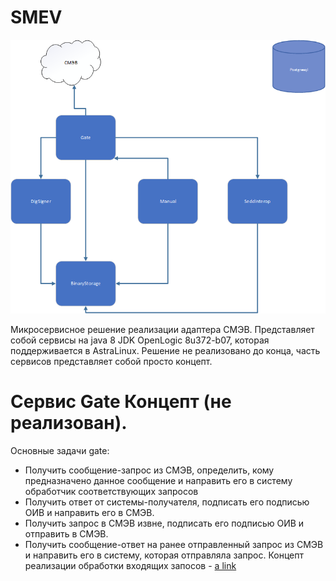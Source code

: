 # SMEV
![alt text](https://github.com/disant9807/SMEV/blob/main/Schema.png?raw=true)

Микросервисное решение реализации адаптера СМЭВ. Представляет собой сервисы на java 8 JDK OpenLogic 8u372-b07, которая поддерживается в AstraLinux. Решение не реализовано до конца, часть сервисов представляет собой просто концепт.

# Сервис Gate Концепт (не реализован).
Основные задачи gate:
- Получить сообщение-запрос из СМЭВ, определить, кому предназначено данное сообщение и направить его в систему обработчик соответствующих запросов
- Получить ответ от системы-получателя, подписать его подписью ОИВ и направить его в СМЭВ.
- Получить запрос в СМЭВ извне, подписать его подписью ОИВ и отправить в СМЭВ.
- Получить сообщение-ответ на ранее отправленный запрос из СМЭВ и направить его в систему, которая отправляла запрос.
Концепт реализации обработки входящих запосов - [a link]([https://github.com/user/repo/blob/branch/other_file.md](https://github.com/disant9807/GateSmev/blob/master/server/src/main/java/ru/spandco/binstorage/server/sheduling/SmevRequestWatcher.java)https://github.com/disant9807/GateSmev/blob/master/server/src/main/java/ru/spandco/binstorage/server/sheduling/SmevRequestWatcher.java)
